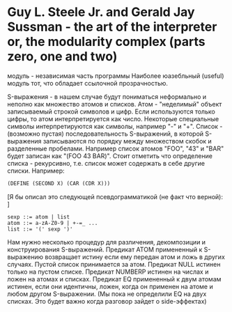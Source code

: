 # Guy L. Steele Jr. and Gerald Jay Sussman - the art of the interpreter or, the modularity complex (parts zero, one and two)

модуль - независимая часть программы
Наиболее юазебльный (useful) модуль тот, что обладает ссылочной прозрачностью.

S-выражения - в нашем случае будут пониматься неформально и неполно как множество атомов и списков.
Атом - "неделимый" объект записываемый строкой символов и цифр. Если используются только
цифры, то атом интерпретируется как число. Некоторые специальные символы интерпретируются
как символы, например "-" и "+".
Список - (возможно пустая) последовательность S-выражений, в которой S-выражения записываются
по порядку между множеством скобок и разделенные пробелами. Например список атомов "FOO", "43"
и "BAR" будет записан как "(FOO 43 BAR)". Стоит отметить что определение списка - рекурсивно,
т.е. список может содержать в себе другие списки. Например:

```scheme
(DEFINE (SECOND X) (CAR (CDR X)))
```

[Я бы описал это следующей псевдограмматикой (не факт что верной): ]
```antlrv4
sexp ::= atom | list
atom ::= a-zA-Z0-9 | +-=_ ...
list ::= '(' sexp ')'
```

Нам нужно несколько процедур для различения, декомпозиции и конструирования S-выражений.
Предикат ATOM примененный к S-выражению возвращает истину если ему передан атом и ложь 
в других случаях. Пустой список принимается за атом. Предикат NULL истинен только на пустом
списке. Предикат NUMBERP истинен на числах и ложен на атомах и списках. Предикат EQ 
примененный к двум атомам истинен, если они идентичны, ложен, когда он применен на атоме
и любом другом S-выражении. (Мы пока не определили EQ на двух списках. Это будет важно 
когда разговор зайдет о side-эффектах)